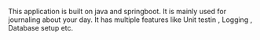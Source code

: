This application is built on java and springboot. It is mainly used for journaling about your day.
It has multiple features like Unit testin , Logging , Database setup etc.
